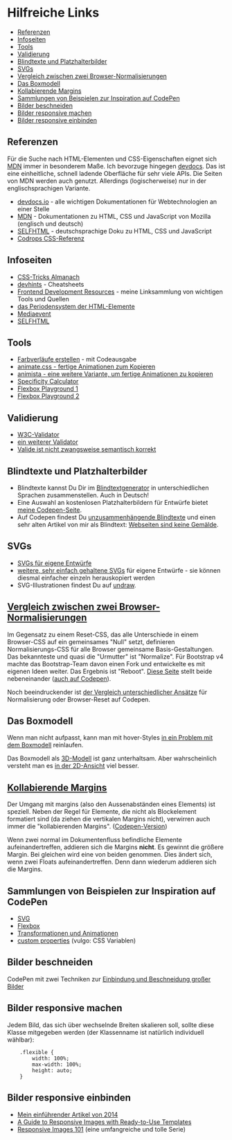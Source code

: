 # Hilfreiche Links

  - [Referenzen](#referenzen)
  - [Infoseiten](#infoseiten)
  - [Tools](#tools)
  - [Validierung](#validierung)
  - [Blindtexte und Platzhalterbilder](#blindtexte-und-platzhalterbilder)
  - [SVGs](#svgs)
  - [Vergleich zwischen zwei Browser-Normalisierungen](#vergleich-zwischen-zwei-browser-normalisierungen)
  - [Das Boxmodell](#das-boxmodell)
  - [Kollabierende Margins](#kollabierende-margins)
  - [Sammlungen von Beispielen zur Inspiration auf CodePen](#sammlungen-von-beispielen-zur-inspiration-auf-codepen)
  - [Bilder beschneiden](#bilder-beschneiden)
  - [Bilder responsive machen](#bilder-responsive-machen)
  - [Bilder responsive einbinden](#bilder-responsive-einbinden)

## Referenzen

Für die Suche nach HTML-Elementen und CSS-Eigenschaften eignet sich [MDN](https://developer.mozilla.org/de/) immer in besonderem Maße. Ich bevorzuge hingegen [devdocs](https://devdocs.io/). Das ist eine einheitliche, schnell ladende Oberfläche für sehr viele APIs. Die Seiten von MDN werden auch genutzt. Allerdings (logischerweise) nur in der englischsprachigen Variante. 

- [devdocs.io](http://devdocs.io) - alle wichtigen Dokumentationen für Webtechnologien an einer Stelle 
- [MDN](https://developer.mozilla.org/de/) - Dokumentationen zu HTML, CSS und JavaScript von Mozilla (englisch und deutsch)
- [SELFHTML](http://wiki.selfhtml.org) - deutschsprachige Doku zu HTML, CSS und JavaScript 
- [Codrops CSS-Referenz](https://tympanus.net/codrops/css_reference/)

## Infoseiten 

- [CSS-Tricks Almanach](https://css-tricks.com/almanac/)
- [devhints](https://devhints.io/) - Cheatsheets
- [Frontend Development Resources](http://jensgro.github.io/Frontenddevelopment-Resources/) - meine Linksammlung von wichtigen Tools und Quellen
- [das Periodensystem der HTML-Elemente](https://codepen.io/jensgro/full/rXegzj)
- [Mediaevent](https://www.mediaevent.de/)
- [SELFHTML](https://wiki.selfhtml.org/)

## Tools

- [Farbverläufe erstellen](https://omatsuri.app/gradient-generator) - mit Codeausgabe 
- [animate.css - fertige Animationen zum Kopieren](https://daneden.github.io/animate.css/) 
- [animista - eine weitere Variante, um fertige Animationen zu kopieren](http://animista.net/)  
- [Specificity Calculator](https://codepen.io/jensgro/full/LEcGF)
- [Flexbox Playground 1](https://codepen.io/jensgro/full/kXwjgZ)
- [Flexbox Playground 2](https://codepen.io/jensgro/full/grRLqY)

## Validierung

- [W3C-Validator](http://validator.w3.org/)
- [ein weiterer Validator](https://validator.nu/)
- [Valide ist nicht zwangsweise semantisch korrekt](https://gist.github.com/jensgro/7303631)

## Blindtexte und Platzhalterbilder

-  Blindtexte kannst Du Dir im [Blindtextgenerator](http://www.blindtextgenerator.de/) in unterschiedlichen Sprachen zusammenstellen. Auch in Deutsch!
-  Eine Auswahl an kostenlosen Platzhalterbildern für Entwürfe bietet [meine Codepen-Seite](https://codepen.io/jensgro/full/HFnsE).
-  Auf Codepen findest Du [unzusammenhängende Blindtexte](https://codepen.io/jensgro/pen/yactj?editors=1000) und einen sehr alten Artikel von mir als Blindtext: [Webseiten sind keine Gemälde](https://codepen.io/jensgro/pen/vFagC?editors=1000).

## SVGs

- [SVGs für eigene Entwürfe](https://codepen.io/jensgro/pen/LYPLEvE)
- [weitere, sehr einfach gehaltene SVGs](https://codepen.io/jensgro/pen/yzryMN) für eigene Entwürfe - sie können diesmal einfacher einzeln herauskopiert werden
-  SVG-Illustrationen findest Du auf [undraw](https://undraw.co/illustrations).

## [Vergleich zwischen zwei Browser-Normalisierungen](vergleich-normalize-css-und-reboot-css/html-kitchensink-normalize/index.html)

Im Gegensatz zu einem Reset-CSS, das alle Unterschiede in einem Browser-CSS auf ein gemeinsames "Null" setzt, definieren Normalisierungs-CSS für alle Browser gemeinsame Basis-Gestaltungen. Das bekannteste und quasi die "Urmutter" ist "Normalize". Für Bootstrap v4 machte das Bootstrap-Team davon einen Fork und entwickelte es mit eigenen Ideen weiter. Das Ergebnis ist "Reboot". [Diese Seite](vergleich-normalize-css-und-reboot-css/html-kitchensink-normalize/index.html) stellt beide nebeneinander ([auch auf Codepen](https://codepen.io/jensgro/full/VwZNmaM)). 

Noch beeindruckender ist [der Vergleich unterschiedlicher Ansätze](https://codepen.io/jensgro/full/xBxqer) für Normalisierung oder Browser-Reset auf Codepen. 

## Das Boxmodell

Wenn man nicht aufpasst, kann man mit hover-Styles [in ein Problem mit dem Boxmodell](https://codepen.io/jensgro/pen/YBJMyQ) reinlaufen.

Das Boxmodell als [3D-Modell](https://codepen.io/argyleink/full/BaLedvd) ist ganz unterhaltsam. Aber wahrscheinlich versteht man es [in der 2D-Ansicht](https://codepen.io/benrobyg/full/XBPNbx) viel besser.

## [Kollabierende Margins](kollabierende-margins/index.html)

Der Umgang mit margins (also den Aussenabständen eines Elements) ist speziell. Neben der Regel für Elemente, die nicht als Blockelement formatiert sind (da ziehen die vertikalen Margins nicht), verwirren auch immer die "kollabierenden Margins". ([Codepen-Version](https://codepen.io/jensgro/full/OKjVrX))

Wenn zwei normal im Dokumentenfluss befindliche Elemente aufeinandertreffen, addieren sich die Margins **nicht**. Es gewinnt die größere Margin. Bei gleichen wird eine von beiden genommen.
Dies ändert sich, wenn zwei Floats aufeinandertreffen. Denn dann wiederum addieren sich die Margins.

## Sammlungen von Beispielen zur Inspiration auf CodePen

- [SVG](https://codepen.io/collection/nLjVea/)
- [Flexbox](https://codepen.io/collection/XgxakO/) 
- [Transformationen und Animationen](https://codepen.io/collection/XLjYoE/) 
- [custom properties](https://codepen.io/collection/naydzK/) (vulgo: CSS Variablen)

## Bilder beschneiden

CodePen mit zwei Techniken zur [Einbindung und Beschneidung großer Bilder](https://codepen.io/jensgro/pen/JjPJePE?editors=0100)

## Bilder responsive machen

Jedem Bild, das sich über wechselnde Breiten skalieren soll, sollte diese Klasse mitgegeben werden (der Klassenname ist natürlich individuell wählbar):

````
    .flexible {
        width: 100%;
        max-width: 100%;
        height: auto;
    }
````

## Bilder responsive einbinden

- [Mein einführender Artikel von 2014](http://webkrauts.de/artikel/2014/der-neue-standard-fuer-responsive-bilder)
- [A Guide to Responsive Images with Ready-to-Use Templates](https://medium.freecodecamp.org/a-guide-to-responsive-images-with-ready-to-use-templates-c400bd65c433)
- [Responsive Images 101](https://cloudfour.com/thinks/responsive-images-101-definitions/) (eine umfangreiche und tolle Serie)

